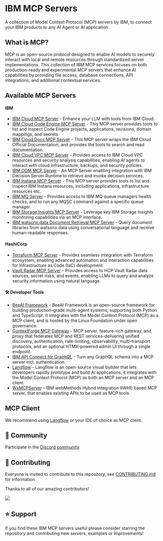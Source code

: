 # IBM MCP Servers

A collection of Model Context Protocol (MCP) servers by IBM, to connect your IBM products to any AI Agent or AI application.

## What is MCP?

MCP is an open-source protocol designed to enable AI models to securely interact with local and remote resources through standardized server implementations. This collection of IBM MCP services focuses on both production-ready and experimental MCP servers that enhance AI capabilities by providing file access, database connections, API integrations, and additional contextual services.

## Available MCP Servers

#### IBM

- [IBM Cloud MCP Server](https://ibm-cloud.github.io/mcp/) - Enhance your LLM with tools from IBM Cloud.
- [IBM Cloud Code Engine MCP Server](https://github.com/greyhoundforty/code-engine-mcp) - This MCP server provides tools to list and inspect Code Engine projects, applications, revisions, domain mappings, and secrets. 
- [IBM Cloud Docs MCP Server](https://github.com/sankalpmukim/ibm-cloud-docs-mcp-server) - This MCP server wraps the IBM Cloud Official Documentation, and provides the tools to search and read documentation.
- [IBM Cloud VPC MCP Server](https://github.com/greyhoundforty/ibmcloud-vpc-mcp) - Provides access to IBM Cloud VPC resources and security analysis capabilities, enabling AI agents to interact with cloud infrastructure, backups, and security policies.
- [IBM ODM MCP Server](https://github.com/DecisionsDev/decision-mcp-server) - An MCP Server enabling integration with IBM Decision Server Runtime to retrieve and invoke decision services.
- [IBM Instana MCP Server](https://github.com/instana/mcp-instana) - This MCP server provides tools to list and inspect IBM Instana resources, including applications, infrastructure resources etc.
- [IBM MQ Server](https://github.com/ibm-messaging/mq-mcp-server) -  Provides access to IBM MQ queue managers health checks, and to run any MQSC command against a specific queue manager.
- [IBM Storage Insights MCP Server](https://github.com/IBM/ibm-storageinsights-mcpserver) - Leverage key IBM Storage Insights monitoring capabilities via an MCP interface.
- [IBM watsonx.data Document Retrieval MCP Server](https://github.com/IBM/ibm-watsonxdata-dl-retrieval-mcp-server) - Query document libraries from watsonx.data using conversational language and receive human-readable responses.

#### HashiCorp

- [Terraform MCP Server](https://github.com/hashicorp/terraform-mcp-server) - Provides seamless integration with Terraform ecosystem, enabling advanced automation and interaction capabilities for Infrastructure as Code (IaC) development.
- [Vault Radar MCP Server](https://developer.hashicorp.com/hcp/docs/vault-radar/mcp-server/overview) - Provides access to HCP Vault Radar data sources, secret risks, and events, enabling LLMs to query and analyze security information using natural language.

#### 🛠️ Developer Tools

- [BeeAI Framework](https://framework.beeai.dev/integrations/mcp) - BeeAI Framework is an open-source framework for building production-grade multi-agent systems, supporting both Python and TypeScript. It integrates with the Model Context Protocol (MCP) as a MCP client, and is hosted by the Linux Foundation under open governance.
- [ContextForge MCP Gateway](https://github.com/IBM/mcp-context-forge) - MCP server, feature-rich gateway, and proxy that federates MCP and REST services-delivering unified discovery, authentication, rate-limiting, observability, multi-transport protocols, and an optional HTMX-powered admin UI through a single endpoint.
- [IBM API Connect for GraphQL](https://www.ibm.com/docs/en/api-connect-graphql/saas?topic=directives-directive-tool) - Turn any GraphQL schema into a MCP server incl. authentication.
- [Langflow](https://github.com/langflow-ai/langflow) - Langflow is an open-source visual builder that lets developers rapidly prototype and build AI applications, it integrates with the Model Context Protocol (MCP) as both an MCP server and an MCP client.
- [WxMCPServer](https://github.com/IBM/WxMCPServer) - IBM webMethods Hybrid Integration (IWHI) based MCP server, that enables existing APIs to be used as MCP tools.

## MCP Client

We recommend using [Langflow](https://github.com/langflow-ai/langflow) or your IDE of choice as MCP client.

## 💬 Community

Participate in the [Discord community](https://discord.com/invite/NzCQQWm7Xs).

## 🤝 Contributing

Everyone is invited to contribute to this repository, see [CONTRIBUTING.md](./CONTRIBUTING.md) for information.

Thanks to all of our amazing contributors!

<a href="https://github.com/ibm/mcp/graphs/contributors">
  <img src="https://contrib.rocks/image?repo=ibm/mcp" />
</a>

## ⭐ Support

If you find these IBM MCP servers useful please consider starring the repository and contributing new servers, examples or improvements!
